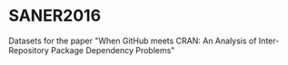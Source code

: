 # SANER2016
Datasets for the paper "When GitHub meets CRAN: An Analysis of Inter-Repository Package Dependency Problems"
